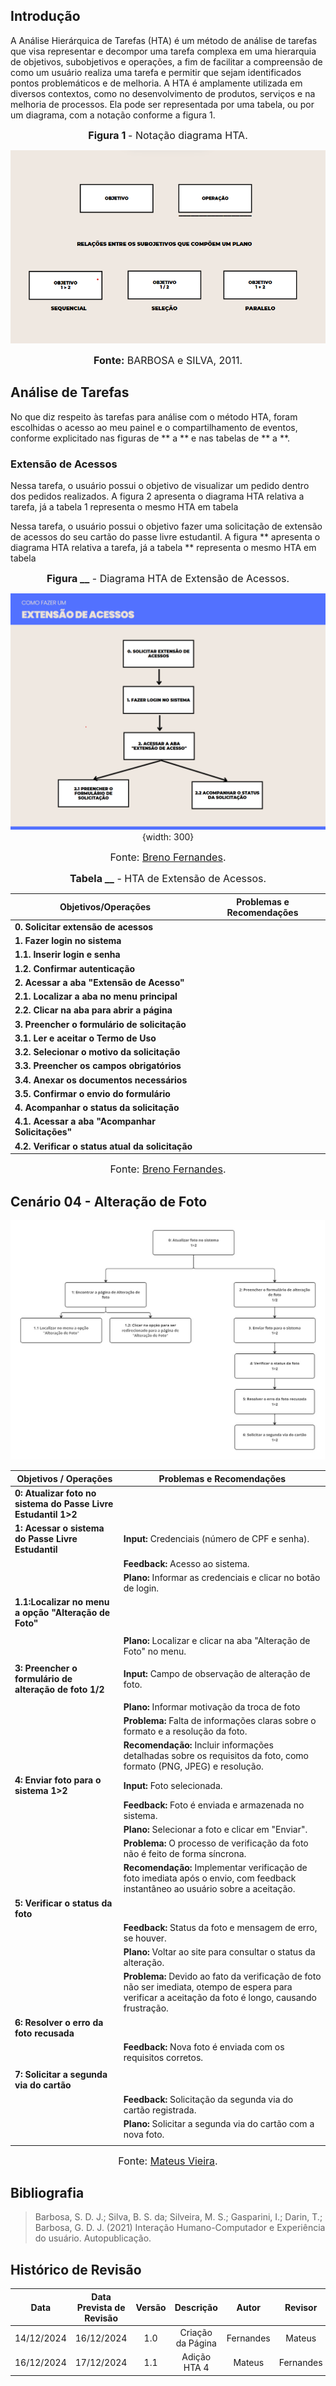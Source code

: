 ## Introdução

A Análise Hierárquica de Tarefas (HTA) é um método de análise de tarefas que visa representar e decompor uma tarefa complexa em uma hierarquia de objetivos, subobjetivos e operações, a fim de facilitar a compreensão de como um usuário realiza uma tarefa e permitir que sejam identificados pontos problemáticos e de melhoria. A HTA é amplamente utilizada em diversos contextos, como no desenvolvimento de produtos, serviços e na melhoria de processos. Ela pode ser representada por uma tabela, ou por um diagrama, com a notação conforme a figura 1.

<center>

<font size="3"><b>Figura 1 </b> - Notação diagrama HTA.</font>

![Notação diagrama HTA](../../assets/Subojetivos.png)

<font size="3"><b>Fonte:</b> BARBOSA e SILVA, 2011.</font>

</center>

## Análise de Tarefas

No que diz respeito às tarefas para análise com o método HTA, foram escolhidas o acesso ao meu painel e o compartilhamento de eventos, conforme explicitado nas figuras de ** a ** e nas tabelas de ** a **.

### Extensão de Acessos

Nessa tarefa, o usuário possui o objetivo de visualizar um pedido dentro dos pedidos realizados. A figura 2 apresenta o diagrama HTA relativa a tarefa, já a tabela 1 representa o mesmo HTA em tabela

Nessa tarefa, o usuário possui o objetivo fazer uma solicitação de extensão de acessos do seu cartão do passe livre estudantil. A figura ** apresenta o diagrama HTA relativa a tarefa, já a tabela ** representa o mesmo HTA em tabela

<center>

<font size="3"><b>Figura \_\_</b> - Diagrama HTA de Extensão de Acessos.</font>

![Notação diagrama HTA](../../assets/extensaoAcessosDiagrama.png){width: 300}

<font size="3"><p style="text-align: center">Fonte: [Breno Fernandes](https://github.com/Brenofrds).</p></font>

<font size="3"><b>Tabela \_\_</b> - HTA de Extensão de Acessos.</font>

| **Objetivos/Operações**                          | **Problemas e Recomendações** |
| ------------------------------------------------ | ----------------------------- |
| **0. Solicitar extensão de acessos**             |                               |
| **1. Fazer login no sistema**                    |                               |
| **1.1. Inserir login e senha**                   |                               |
| **1.2. Confirmar autenticação**                  |                               |
| **2. Acessar a aba "Extensão de Acesso"**        |                               |
| **2.1. Localizar a aba no menu principal**       |                               |
| **2.2. Clicar na aba para abrir a página**       |                               |
| **3. Preencher o formulário de solicitação**     |                               |
| **3.1. Ler e aceitar o Termo de Uso**            |                               |
| **3.2. Selecionar o motivo da solicitação**      |                               |
| **3.3. Preencher os campos obrigatórios**        |                               |
| **3.4. Anexar os documentos necessários**        |                               |
| **3.5. Confirmar o envio do formulário**         |                               |
| **4. Acompanhar o status da solicitação**        |                               |
| **4.1. Acessar a aba "Acompanhar Solicitações"** |                               |
| **4.2. Verificar o status atual da solicitação** |                               |

<font size="3"><p style="text-align: center">Fonte: [Breno Fernandes](https://github.com/Brenofrds).</p></font>

</center>

## Cenário 04 - Alteração de Foto

![Notação diagrama HTA](../../assets/HTA_cenario4.png)

| **Objetivos / Operações**                                      | **Problemas e Recomendações**                                                                                                                           |
| -------------------------------------------------------------- | ------------------------------------------------------------------------------------------------------------------------------------------------------- |
| **0: Atualizar foto no sistema do Passe Livre Estudantil 1>2** |                                                                                                                                                         |
| **1: Acessar o sistema do Passe Livre Estudantil**             | **Input:** Credenciais (número de CPF e senha).                                                                                                         |
|                                                                | **Feedback:** Acesso ao sistema.                                                                                                                        |
|                                                                | **Plano:** Informar as credenciais e clicar no botão de login.                                                                                          |
| **1.1:Localizar no menu a opção "Alteração de Foto"**          |                                                                                                                                                         |
|                                                                |                                                                                                                                                         |
|                                                                | **Plano:** Localizar e clicar na aba "Alteração de Foto" no menu.                                                                                       |
|                                                                |                                                                                                                                                         |
| **3: Preencher o formulário de alteração de foto 1/2**         | **Input:** Campo de observação de alteração de foto.                                                                                                    |
|                                                                |                                                                                                                                                         |
|                                                                | **Plano:** Informar motivação da troca de foto                                                                                                          |
|                                                                | **Problema:** Falta de informações claras sobre o formato e a resolução da foto.                                                                        |
|                                                                | **Recomendação:** Incluir informações detalhadas sobre os requisitos da foto, como formato (PNG, JPEG) e resolução.                                     |
| **4: Enviar foto para o sistema 1>2**                          | **Input:** Foto selecionada.                                                                                                                            |
|                                                                | **Feedback:** Foto é enviada e armazenada no sistema.                                                                                                   |
|                                                                | **Plano:** Selecionar a foto e clicar em "Enviar".                                                                                                      |
|                                                                | **Problema:** O processo de verificação da foto não é feito de forma síncrona.                                                                          |
|                                                                | **Recomendação:** Implementar verificação de foto imediata após o envio, com feedback instantâneo ao usuário sobre a aceitação.                         |
| **5: Verificar o status da foto**                              |                                                                                                                                                         |
|                                                                | **Feedback:** Status da foto e mensagem de erro, se houver.                                                                                             |
|                                                                | **Plano:** Voltar ao site para consultar o status da alteração.                                                                                         |
|                                                                | **Problema:** Devido ao fato da verificação de foto não ser imediata, otempo de espera para verificar a aceitação da foto é longo, causando frustração. |
| **6: Resolver o erro da foto recusada**                        |                                                                                                                                                         |
|                                                                | **Feedback:** Nova foto é enviada com os requisitos corretos.                                                                                           |
|                                                                |                                                                                                                                                         |
| **7: Solicitar a segunda via do cartão**                       |                                                                                                                                                         |
|                                                                | **Feedback:** Solicitação da segunda via do cartão registrada.                                                                                          |
|                                                                | **Plano:** Solicitar a segunda via do cartão com a nova foto.                                                                                           |
|                                                                |                                                                                                                                                         |

<font size="3"><p style="text-align: center">Fonte: [Mateus Vieira](https://github.com/matix0).</p></font>

## Bibliografia

> Barbosa, S. D. J.; Silva, B. S. da; Silveira, M. S.; Gasparini, I.; Darin, T.; Barbosa, G. D. J. (2021) Interação Humano-Computador e Experiência do usuário. Autopublicação.

## Histórico de Revisão

|    Data    | Data Prevista de Revisão | Versão |     Descrição     |   Autor   |  Revisor  |
| :--------: | :----------------------: | :----: | :---------------: | :-------: | :-------: |
| 14/12/2024 |        16/12/2024        |  1.0   | Criação da Página | Fernandes |  Mateus   |
| 16/12/2024 |        17/12/2024        |  1.1   |   Adição HTA 4    |  Mateus   | Fernandes |
